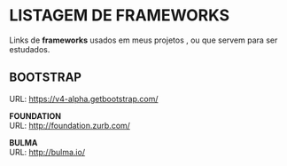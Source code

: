 # LISTAGEM DE FRAMEWORKS
Links de <strong>frameworks</strong> usados em meus projetos , ou que servem para ser estudados.

## BOOTSTRAP  <br>
URL: https://v4-alpha.getbootstrap.com/ <br>

<strong> FOUNDATION </strong> <br>
URL: http://foundation.zurb.com/

<strong> BULMA </strong> <br>
URL: http://bulma.io/

